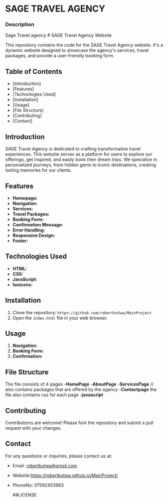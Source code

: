 <h1>SAGE TRAVEL AGENCY</h1>
<h3>Description</h3>
Sage Travel agency
# SAGE Travel Agency Website

This repository contains the code for the SAGE Travel Agency website. It's a dynamic website designed to showcase the agency's services, travel packages, and provide a user-friendly booking form.

## Table of Contents

- [Introduction]
- [Features]
- [Technologies Used]
- [Installation]
- [Usage]
- [File Structure]
- [Contributing]
- [Contact]

## Introduction

SAGE Travel Agency is dedicated to crafting transformative travel experiences. This website serves as a platform for users to explore our offerings, get inspired, and easily book their dream trips. We specialize in personalized journeys, from hidden gems to iconic destinations, creating lasting memories for our clients.

## Features

- **Homepage:** 
- **Navigation:** 
- **Services:** 
- **Travel Packages:** 
- **Booking Form:**  
- **Confirmation Message:** 
- **Error Handling:** 
- **Responsive Design:** 
- **Footer:** 

## Technologies Used

- **HTML:** 
- **CSS:** 
- **JavaScript:** 
- **Ionicons:** 

## Installation

1. Clone the repository: `https://github.com/robertkutwa/MainProject`
2. Open the `index.html` file in your web browser.

## Usage

1. **Navigation:**
2. **Booking Form:** 
3. **Confirmation:**

## File Structure

The file consists of 4 pages
            -**HomePage**
            -**AboutPage**
            -**ServicesPage** // also contains packages that are offered by the agency
            -**Contactpage**
the file also contains css for each page 
-**javascript**

## Contributing

Contributions are welcome! Please fork the repository and submit a pull request with your changes.

## Contact

For any questions or inquiries, please contact us at:

- Email: robertkutwa@gmail.com
- Website:https://robertkutwa.github.io/MainProject/
- PhoneNo: 07592453963

  ##LICENSE
  
